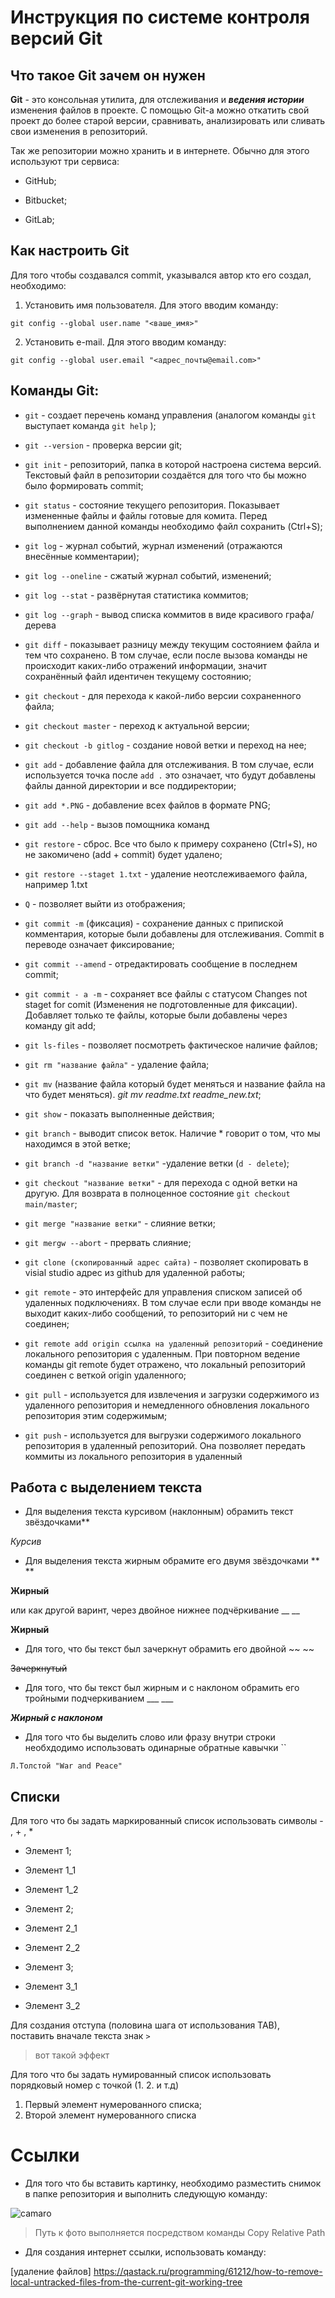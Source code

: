 # Инструкция по системе контроля версий Git

## Что такое Git зачем он нужен

**Git** - это консольная утилита, для отслеживания и **_ведения истории_** изменения файлов в проекте. С помощью Git-a можно откатить свой проект до более старой версии, сравнивать, анализировать или сливать свои изменения в репозиторий.

Так же репозитории можно хранить и в интернете. Обычно для этого используют три сервиса:

* GitHub;

* Bitbucket;

* GitLab;

## Как настроить Git

Для того чтобы создавался commit, указывался автор кто его создал, необходимо:

1. Установить имя пользователя. Для этого вводим команду:

`git config --global user.name "<ваше_имя>"`

2. Установить e-mail. Для этого вводим команду:

`git config --global user.email "<адрес_почты@email.com>"`

## Команды Git:

* `git` - создает перечень команд управления (аналогом команды `git` выступает команда `git help` );

* `git --version` - проверка версии git;

* `git init` - 	репозиторий, папка в которой настроена система версий. Текстовый файл в репозитории создаётся для того что бы можно было формировать commit;

* `git status` - состояние текущего репозитория. Показывает измененные файлы и файлы готовые для комита. Перед выполнением данной команды необходимо файл сохранить (Ctrl+S);

* `git log` - журнал событий, журнал изменений (отражаются внесённые комментарии);

* `git log --oneline` - сжатый журнал событий, изменений;

* `git log --stat` - развёрнутая статистика коммитов;

* `git log --graph` - вывод списка коммитов в виде красивого графа/дерева

* `git diff` - показывает разницу между текущим состоянием файла и тем что сохранено. В том случае, если после вызова команды не происходит каких-либо отражений информации, значит сохранённый файл идентичен текущему состоянию;

* `git checkout` - для перехода к какой-либо версии сохраненного файла;

* `git checkout master` - переход к актуальной версии;

* `git checkout -b gitlog` - создание новой ветки и переход на нее;

* `git add` - добавление файла для отслеживания. В том случае, если используется точка после `add .` это означает, что будут добавлены файлы данной директории  и все поддиректории;

* `git add *.PNG` - добавление всех файлов в формате PNG;

* `git add --help` - вызов помощника команд 

* `git restore` - сброс. Все что было к примеру сохранено (Ctrl+S), но не закомичено (add + commit) будет удалено;

* `git restore --staget 1.txt` - удаление неотслеживаемого файла, например 1.txt

* `Q` - позволяет выйти из отображения;

* `git commit -m`  (фиксация) - сохранение данных с припиской комментария, которые были добавлены для отслеживания. Commit в переводе означает фиксирование; 

* `git commit --amend` -  отредактировать сообщение в последнем commit;

* `git commit - a -m` - сохраняет все файлы с статусом Changes not staget for comit (Изменения не подготовленные для фиксации). Добавляет только те файлы, которые были добавлены через команду git add;

* `git ls-files` - позволяет посмотреть фактическое наличие файлов;

* `git rm "название файла"` - удаление файла;

* `git mv` (название файла который будет меняться и название файла на что будет меняться). *git mv readme.txt readme_new.txt*;

* `git show` - показать выполненные действия;

* `git branch` - выводит список веток. Наличие * говорит о том, что мы находимся в этой ветке; 

* `git branch -d "название ветки"` -удаление ветки (`d - delete`);

* `git checkout "название ветки"` - для перехода с одной ветки на другую. Для возврата в полноценное состояние `git checkout main/master`;

* `git merge "название ветки"` - слияние ветки;

* `git mergw --abort` - прервать слияние;

* `git clone (скопированный адрес сайта)` - позволяет скопировать в visial studio адрес из github для удаленной работы;

* `git remote` - это интерфейс для управления списком записей об удаленных подключениях. В том случае если при вводе команды не выходит каких-либо сообщений, то репозиторий ни с чем не соединен;

* `git remote add origin ссылка на удаленный репозиторий` - соединение локального репозитория с удаленным. При повторном ведение команды git remote будет отражено, что локальный репозиторий соединен с веткой origin удаленного;

* `git pull` - используется для извлечения и загрузки содержимого из удаленного репозитория и немедленного обновления локального репозитория этим содержимым;

* `git push` - используется для выгрузки содержимого локального репозитория в удаленный репозиторий. Она позволяет передать коммиты из локального репозитория в удаленный

## Работа с выделением  текста
* Для выделения текста курсивом (наклонным) обрамить текст звёздочками**

*Курсив*

* Для выделения текста жирным обрамите его двумя звёздочками ** **

**Жирный** 

или как другой варинт, через двойное нижнее подчёркивание __ __

__Жирный__

* Для того, что бы текст был зачеркнут обрамить его двойной ~~ ~~

~~Зачеркнутый~~ 

* Для того, что бы текст был жирным и с наклоном обрамить его тройными подчеркиванием ___ ___

___Жирный с наклоном___

* Для того что бы выделить слово или фразу внутри строки необхдодимо использовать одинарные обратные кавычки ``

`Л.Толстой "War and Peace"`

## Списки

Для того что бы задать маркированный список использовать символы - , + , *
+ Элемент 1;
* Элемент 1_1
- Элемент 1_2
+ Элемент 2;
* Элемент 2_1
- Элемент 2_2
+ Элемент 3;
* Элемент 3_1
- Элемент 3_2

Для создания отступа (половина шага от использования ТАВ), поставить вначале текста знак `>`

> вот такой эффект 

Для того что бы задать нумированный список использовать порядковый номер с точкой (1. 2. и т.д)
1. Первый элемент нумерованного списка;
2. Второй элемент нумерованного списка

# Ссылки

* Для того что бы вставить картинку, необходимо разместить снимок в папке репозитория и выполнить следующую команду:

![camaro](chevrolet_camaro.jpg)

> Путь к фото выполняется посредством команды Copy Relative Path

* Для создания интернет ссылки, использовать команду:

[удаление файлов] <https://qastack.ru/programming/61212/how-to-remove-local-untracked-files-from-the-current-git-working-tree>